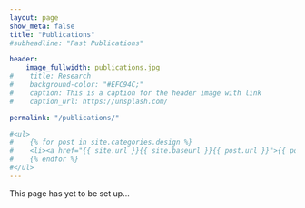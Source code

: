 ```yaml
---
layout: page
show_meta: false
title: "Publications"
#subheadline: "Past Publications"

header:
    image_fullwidth: publications.jpg
#    title: Research    
#    background-color: "#EFC94C;"
#    caption: This is a caption for the header image with link
#    caption_url: https://unsplash.com/

permalink: "/publications/"

#<ul>
#    {% for post in site.categories.design %}
#    <li><a href="{{ site.url }}{{ site.baseurl }}{{ post.url }}">{{ post.title }}</a></li>
#    {% endfor %}
#</ul>
---
```


This page has yet to be set up...


